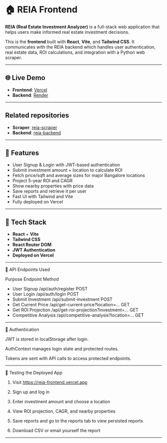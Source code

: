 # 🏠 REIA Frontend

**REIA (Real Estate Investment Analyzer)** is a full-stack web application that helps users make informed real estate investment decisions.

This is the **frontend** built with **React**, **Vite**, and **Tailwind CSS**. It communicates with the REIA backend which handles user authentication, real estate data, ROI calculations, and integration with a Python web scraper.

---

## 🌐 Live Demo

- **Frontend**: [Vercel](https://reia-frontend.vercel.app)
- **Backend**: [Render](https://reia-backend.onrender.com)

---

## Related repositories

- **Scraper**: [reia-scraper](https://github.com/prateekbalawat/reia-scraper)
- **Backend**: [reia-backend](https://github.com/prateekbalawat/reia-backend)

---

## 🚀 Features

- User Signup & Login with JWT-based authentication
- Submit investment amount + location to calculate ROI
- Fetch price/sqft and average sizes for major Bangalore locations
- Project 5-year ROI and CAGR
- Show nearby properties with price data
- Save reports and retrieve it per user
- Fast UI with Tailwind and Vite
- Fully deployed on Vercel

---

## 🧱 Tech Stack

- **React** + **Vite**
- **Tailwind CSS**
- **React Router DOM**
- **JWT Authentication**
- **Deployed on Vercel**

---

📡 API Endpoints Used

Purpose Endpoint Method

- User Signup /api/auth/register POST
- User Login /api/auth/login POST
- Submit Investment /api/submit-investment POST
- Get Current Price /api/get-current-price?location=... GET
- Get ROI Projection /api/get-roi-projection?investment=... GET
- Competitive Analysis /api/competitive-analysis?location=... GET

---

🔐 Authentication

JWT is stored in localStorage after login.

AuthContext manages login state and protected routes.

Tokens are sent with API calls to access protected endpoints.

---

🧪 Testing the Deployed App

1. Visit https://reia-frontend.vercel.app

2. Sign up and log in

3. Enter investment amount and choose a location

4. View ROI projection, CAGR, and nearby properties

5. Save reports and go to the reports tab to view persisted reports

6. Download CSV or email yourself the report

---
